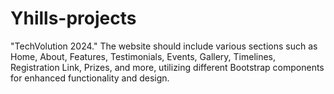 # Yhills-projects
 "TechVolution 2024."
The website should include various sections such as
Home, About, Features, Testimonials, Events, Gallery, Timelines, Registration Link,
Prizes, and more, utilizing different Bootstrap components for enhanced
functionality and design.
